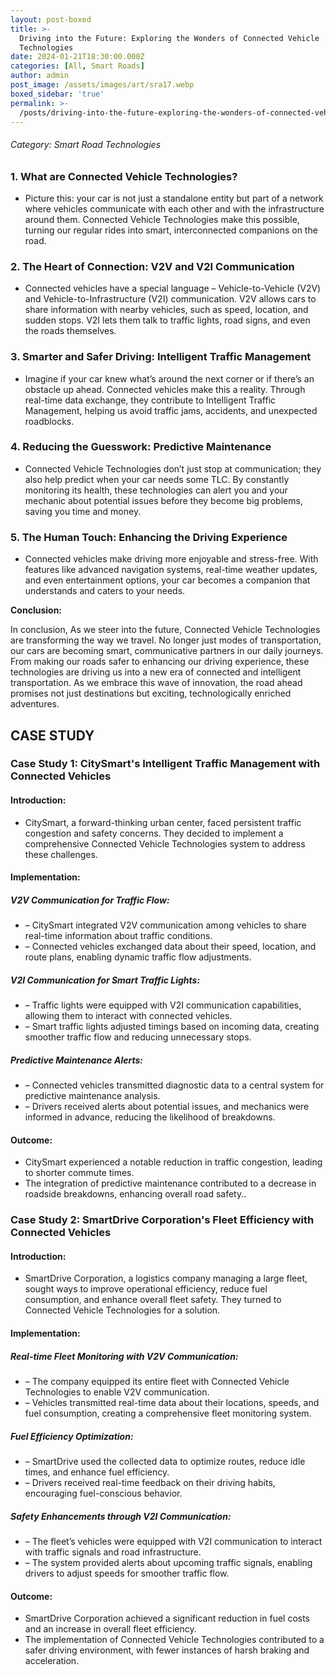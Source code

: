 ```yaml
---
layout: post-boxed
title: >-
  Driving into the Future: Exploring the Wonders of Connected Vehicle
  Technologies
date: 2024-01-21T18:30:00.000Z
categories: [All, Smart Roads]
author: admin
post_image: /assets/images/art/sra17.webp
boxed_sidebar: 'true'
permalink: >-
  /posts/driving-into-the-future-exploring-the-wonders-of-connected-vehicle-technologies
---
```


###### Category: Smart Road Technologies

### 1. What are Connected Vehicle Technologies?

* Picture this: your car is not just a standalone entity but part of a network where vehicles communicate with each other and with the infrastructure around them. Connected Vehicle Technologies make this possible, turning our regular rides into smart, interconnected companions on the road.

### 2. The Heart of Connection: V2V and V2I Communication

* Connected vehicles have a special language – Vehicle-to-Vehicle (V2V) and Vehicle-to-Infrastructure (V2I) communication. V2V allows cars to share information with nearby vehicles, such as speed, location, and sudden stops. V2I lets them talk to traffic lights, road signs, and even the roads themselves.

### 3. Smarter and Safer Driving: Intelligent Traffic Management

* Imagine if your car knew what’s around the next corner or if there’s an obstacle up ahead. Connected vehicles make this a reality. Through real-time data exchange, they contribute to Intelligent Traffic Management, helping us avoid traffic jams, accidents, and unexpected roadblocks.

### 4. Reducing the Guesswork: Predictive Maintenance

* Connected Vehicle Technologies don’t just stop at communication; they also help predict when your car needs some TLC. By constantly monitoring its health, these technologies can alert you and your mechanic about potential issues before they become big problems, saving you time and money.

### 5. The Human Touch: Enhancing the Driving Experience

* Connected vehicles make driving more enjoyable and stress-free. With features like advanced navigation systems, real-time weather updates, and even entertainment options, your car becomes a companion that understands and caters to your needs.

<b>Conclusion:</b>

<p>
In conclusion, As we steer into the future, Connected Vehicle Technologies are transforming the way we travel. No longer just modes of transportation, our cars are becoming smart, communicative partners in our daily journeys. From making our roads safer to enhancing our driving experience, these technologies are driving us into a new era of connected and intelligent transportation. As we embrace this wave of innovation, the road ahead promises not just destinations but exciting, technologically enriched adventures.
</p>

## CASE STUDY

### Case Study 1: CitySmart's Intelligent Traffic Management with Connected Vehicles

#### Introduction:

* CitySmart, a forward-thinking urban center, faced persistent traffic congestion and safety concerns. They decided to implement a comprehensive Connected Vehicle Technologies system to address these challenges.

#### Implementation:

##### V2V Communication for Traffic Flow:

* – CitySmart integrated V2V communication among vehicles to share real-time information about traffic conditions.
* – Connected vehicles exchanged data about their speed, location, and route plans, enabling dynamic traffic flow adjustments.

##### V2I Communication for Smart Traffic Lights:

* – Traffic lights were equipped with V2I communication capabilities, allowing them to interact with connected vehicles.
* – Smart traffic lights adjusted timings based on incoming data, creating smoother traffic flow and reducing unnecessary stops.

##### Predictive Maintenance Alerts:

* – Connected vehicles transmitted diagnostic data to a central system for predictive maintenance analysis.
* – Drivers received alerts about potential issues, and mechanics were informed in advance, reducing the likelihood of breakdowns.

#### Outcome:

* CitySmart experienced a notable reduction in traffic congestion, leading to shorter commute times.
* The integration of predictive maintenance contributed to a decrease in roadside breakdowns, enhancing overall road safety..

### Case Study 2: SmartDrive Corporation's Fleet Efficiency with Connected Vehicles

#### Introduction:

* SmartDrive Corporation, a logistics company managing a large fleet, sought ways to improve operational efficiency, reduce fuel consumption, and enhance overall fleet safety. They turned to Connected Vehicle Technologies for a solution.

#### Implementation:

##### Real-time Fleet Monitoring with V2V Communication:

* – The company equipped its entire fleet with Connected Vehicle Technologies to enable V2V communication.
* – Vehicles transmitted real-time data about their locations, speeds, and fuel consumption, creating a comprehensive fleet monitoring system.

##### Fuel Efficiency Optimization:

* – SmartDrive used the collected data to optimize routes, reduce idle times, and enhance fuel efficiency.
* – Drivers received real-time feedback on their driving habits, encouraging fuel-conscious behavior.

##### Safety Enhancements through V2I Communication:

* – The fleet’s vehicles were equipped with V2I communication to interact with traffic signals and road infrastructure.
* – The system provided alerts about upcoming traffic signals, enabling drivers to adjust speeds for smoother traffic flow.

#### Outcome:

* SmartDrive Corporation achieved a significant reduction in fuel costs and an increase in overall fleet efficiency.
* The implementation of Connected Vehicle Technologies contributed to a safer driving environment, with fewer instances of harsh braking and acceleration.
